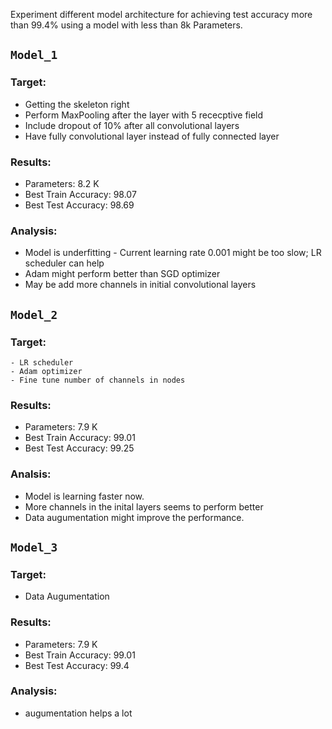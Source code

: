 Experiment different model architecture for achieving test accuracy more than 99.4% using a model with less than 8k Parameters.

## `Model_1`
### Target:
- Getting the skeleton right
- Perform MaxPooling after the layer with 5 rececptive field
- Include dropout of 10% after all convolutional layers
- Have fully convolutional layer instead of fully connected layer

### Results:
- Parameters: 8.2 K
- Best Train Accuracy: 98.07
- Best Test Accuracy: 98.69

### Analysis:
- Model is underfitting - Current learning rate 0.001 might be too slow; LR scheduler can help
- Adam might perform better than SGD optimizer 
- May be add more channels in initial convolutional layers

## `Model_2`

###  Target:
    - LR scheduler
    - Adam optimizer
    - Fine tune number of channels in nodes

### Results:
- Parameters: 7.9 K
- Best Train Accuracy: 99.01
- Best Test Accuracy: 99.25

### Analsis:
- Model is learning faster now. 
- More channels in the inital layers seems to perform better
- Data augumentation might improve the performance.


## `Model_3`


### Target:
- Data Augumentation

### Results:
- Parameters: 7.9 K
- Best Train Accuracy: 99.01
- Best Test Accuracy: 99.4

### Analysis:
- augumentation helps a lot
